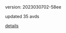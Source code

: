version: 2023030702-58ee

updated 35 avds

[details](https://github.com/0x74f917491bfa7ebfa379/ali_avd_db/blob/master/change_log/2023/03/07/02/58ee.txt)